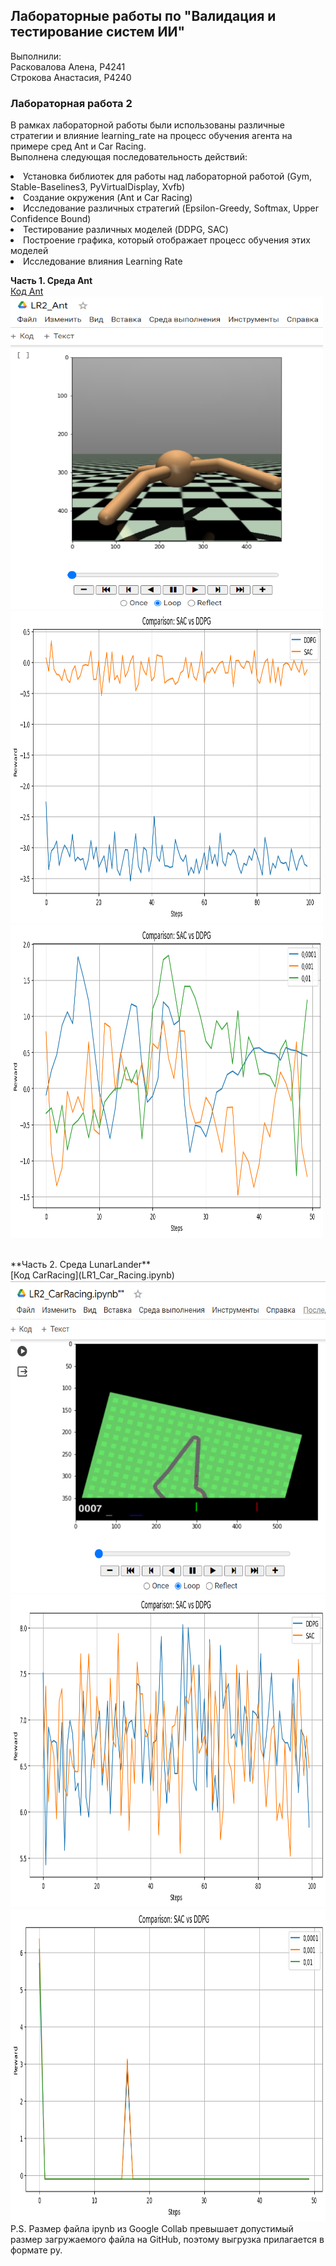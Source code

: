 ## Лабораторные работы по "Валидация и тестирование систем ИИ"
Выполнили: <br>
Расковалова Алена, P4241 <br>
Строкова Анастасия, P4240

### Лабораторная работа 2
В рамках лабораторной работы были использованы различные стратегии и влияние learning_rate на процесс обучения агента на примере сред Ant и Car Racing. <br>
Выполнена следующая последовательность действий:
<li> Установка библиотек для работы над лабораторной работой (Gym, Stable-Baselines3, PyVirtualDisplay, Xvfb)
<li> Создание окружения (Ant и Car Racing)
<li> Исследование различных стратегий (Epsilon-Greedy, Softmax, Upper Confidence Bound)
<li> Тестирование различных моделей (DDPG, SAC)
<li> Построение графика, который отображает процесс обучения этих моделей
<li> Исследование влияния Learning Rate
<br>

**Часть 1. Среда Ant** <br>
[Код Ant](LR2_Ant.ipynb) <br>
<img src="LR2_Ant.PNG" width="500" height="500"/> <br>
<img src="LR2_Ant_Compare.PNG" width="500" height="500"/> <br>
<img src="LR2_Ant_Compare_Learning_Rate.PNG" width="500" height="500"/> <br>

<br>
**Часть 2. Среда LunarLander** <br>
[Код CarRacing](LR1_Car_Racing.ipynb) <br>
<img src="LR2_Car_Racing.PNG" width="600" height="500"/>
<img src="LR2_Car_Racing_Compare.PNG" width="600" height="500"/>
<img src="LR2_Car_Racing_Compare_Learning_Rate.PNG" width="600" height="500"/>
<br>
P.S. Размер файла ipynb из Google Collab превышает допустимый размер загружаемого файла на GitHub, поэтому выгрузка прилагается в формате py.
